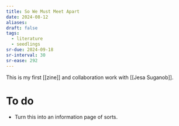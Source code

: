```yaml
---
title: So We Must Meet Apart
date: 2024-08-12
aliases: 
draft: false
tags:
  - literature
  - seedlings
sr-due: 2024-09-18
sr-interval: 30
sr-ease: 292
---
```

This is my first [[zine]] and collaboration work with [[Jesa Suganob]].

# To do

- Turn this into an information page of sorts.